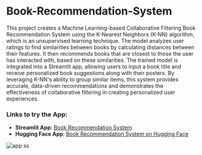 # Book-Recommendation-System
This project creates a Machine Learning-based Collaborative Filtering Book Recommendation System using the K-Nearest Neighbors (K-NN) algorithm, which is an unsupervised learning technique. The model analyzes user ratings to find similarities between books by calculating distances between their features. It then recommends books that are closest to those the user has interacted with, based on these similarities. The trained model is integrated into a Streamlit app, allowing users to input a book title and receive personalized book suggestions along with their posters. By leveraging K-NN's ability to group similar items, this system provides accurate, data-driven recommendations and demonstrates the effectiveness of collaborative filtering in creating personalized user experiences.

### Links to try the App:

- **Streamlit App**: [Book Recommendation System](https://book-recommendation-app.streamlit.app/)
- **Hugging Face App**: [Book Recommendation System on Hugging Face](https://huggingface.co/spaces/Sourudra/Book_Recomendation_System)

![app ss](https://github.com/user-attachments/assets/56577402-35b7-46a6-a1d2-d554c019a745)

